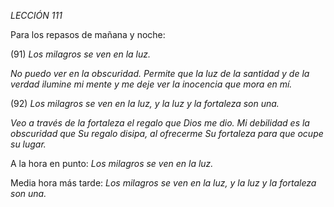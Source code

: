 *LECCIÓN 111*

Para los repasos de mañana y noche:

(91) *Los milagros se ven en la luz.*

_No puedo ver en la obscuridad. Permite que la luz de la santidad y de la verdad ilumine mi mente y me deje ver la inocencia que mora en mí._


(92) *Los milagros se ven en la luz, y la luz y la fortaleza son una.*

_Veo a través de la fortaleza el regalo que Dios me dio. Mi debilidad es la obscuridad que Su regalo disipa, al ofrecerme Su fortaleza para que ocupe su lugar._


A la hora en punto:
*Los milagros se ven en la luz.*

Media hora más tarde:
*Los milagros se ven en la luz, y la luz y la fortaleza son una.*